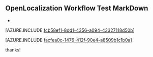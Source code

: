 ## OpenLocalization Workflow Test MarkDown
* 

[AZURE.INCLUDE [fcb58ef1-8dd1-4356-a094-43327118d50b](calleeMd1.md)]



[AZURE.INCLUDE [facfea0c-1476-412f-90e4-a8509b1c1b0a](calleeMd2.md)]

 
thanks!